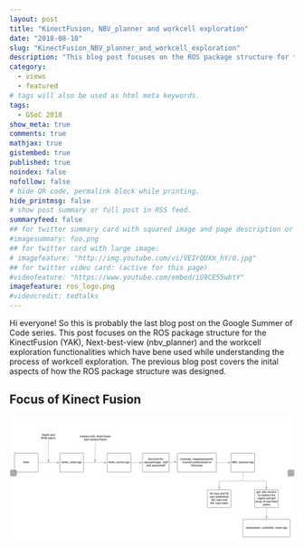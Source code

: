 ```yaml
---
layout: post
title: "KinectFusion, NBV_planner and workcell exploration"
date: "2018-08-10"
slug: "KinectFusion_NBV_planner_and_workcell_exploration"
description: "This blog post focuses on the ROS package structure for the KinectFusion (YAK), Next-best-view (nbv_planner) and the workcell exploration functionalities"
category: 
  - views
  - featured
# tags will also be used as html meta keywords.
tags:
  - GSoC 2018
show_meta: true
comments: true
mathjax: true
gistembed: true
published: true
noindex: false
nofollow: false
# hide QR code, permalink block while printing.
hide_printmsg: false
# show post summary or full post in RSS feed.
summaryfeed: false
## for twitter summary card with squared image and page description or page excerpt:
#imagesummary: foo.png
## for twitter card with large image:
# imagefeature: "http://img.youtube.com/vi/VEIrQUXm_hY/0.jpg"
## for twitter video card: (active for this page)
#videofeature: "https://www.youtube.com/embed/iG9CE55wbtY"
imagefeature: ros_logo.png
#videocredit: tedtalks
---
```


Hi everyone! So this is probably the last blog post on the Google Summer of Code series. This post focuses on the ROS package structure for the KinectFusion (YAK), Next-best-view (nbv_planner) and the workcell exploration functionalities which have bene used while understanding the process of workcell exploration. The previous blog post covers the inital aspects of how the ROS package structure was designed. 

<!--more-->

## Focus of Kinect Fusion



![Flowchart of Kinect Fusion, NBV planner and exploration tasks](/images/10_8_2018/kf_flowchart.png)

[^3]: [About]({{ site.url }}/about)


